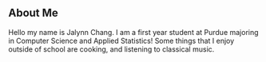 ## About Me
Hello my name is Jalynn Chang. I am a first year student at Purdue majoring in Computer Science and Applied Statistics! Some things that I enjoy outside of school are cooking, and listening to classical music. 
